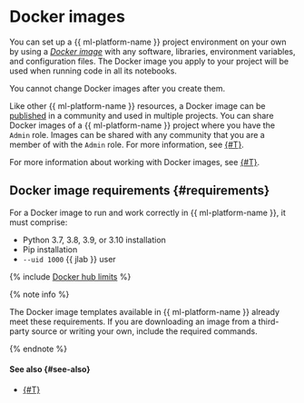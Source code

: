 # Docker images

You can set up a {{ ml-platform-name }} project environment on your own by using a [_Docker image_](https://docs.docker.com/engine/reference/commandline/image/) with any software, libraries, environment variables, and configuration files. The Docker image you apply to your project will be used when running code in all its notebooks.

You cannot change Docker images after you create them.

Like other {{ ml-platform-name }} resources, a Docker image can be [published](../operations/user-images.md#share) in a community and used in multiple projects. You can share Docker images of a {{ ml-platform-name }} project where you have the `Admin` role. Images can be shared with any community that you are a member of with the `Admin` role. For more information, see [{#T}](../security/index.md).

For more information about working with Docker images, see [{#T}](../operations/user-images.md).

## Docker image requirements {#requirements}

For a Docker image to run and work correctly in {{ ml-platform-name }}, it must comprise:
* Python 3.7, 3.8, 3.9, or 3.10 installation
* Pip installation
* `--uid 1000` {{ jlab }} user

{% include [Docker hub limits](../../_includes/datasphere/dockerhub-limits.md) %}

{% note info %}

The Docker image templates available in {{ ml-platform-name }} already meet these requirements. If you are downloading an image from a third-party source or writing your own, include the required commands.

{% endnote %}

#### See also {#see-also}

* [{#T}](../operations/user-images.md)
